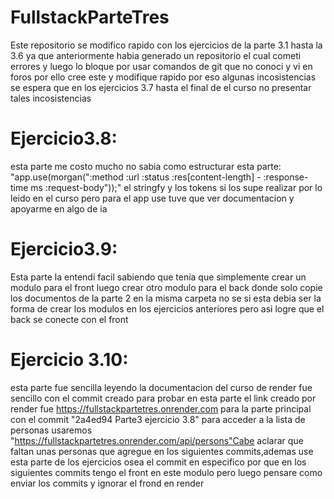 # FullstackParteTres
Este repositorio se modifico rapido con los ejercicios de la parte
3.1 hasta la 3.6 
ya que anteriormente habia generado un repositorio el cual cometi errores y
luego lo bloque por usar comandos de git que no conoci y vi en foros 
por ello cree este y modifique rapido por eso algunas incosistencias 
se espera que en los ejercicios 3.7 hasta el final de el curso no presentar tales incosistencias 

# Ejercicio3.8:
esta parte me costo mucho no sabia como estructurar esta parte: 
"app.use(morgan(":method :url :status :res[content-length] - :response-time ms :request-body"));"
el stringfy y los tokens si los supe realizar por lo leido en el curso pero para el app use
tuve que ver documentacion y apoyarme en algo de ia

# Ejercicio3.9:
Esta parte la entendi facil sabiendo que tenia que simplemente crear un modulo para el front
luego crear otro modulo para el back donde solo copie los documentos de la parte 2 en la misma carpeta
no se si esta debia ser la forma de crear los modulos en los ejercicios anteriores pero asi logre que el back se conecte con el front

# Ejercicio 3.10: 
esta parte fue sencilla leyendo la documentacion del curso de render fue sencillo con el commit creado para probar en esta parte 
el  link creado por render fue https://fullstackpartetres.onrender.com para la parte principal con el commit "2a4ed94
Parte3 ejercicio 3.8"
para acceder a la lista de personas usaremos "https://fullstackpartetres.onrender.com/api/persons"Cabe aclarar que faltan unas personas que 
agregue en los siguientes commits,ademas use esta parte de los ejercicios osea el commit en especifico por que en los siguientes commits tengo el 
front en este modulo pero luego pensare como enviar los commits y ignorar el frond en render